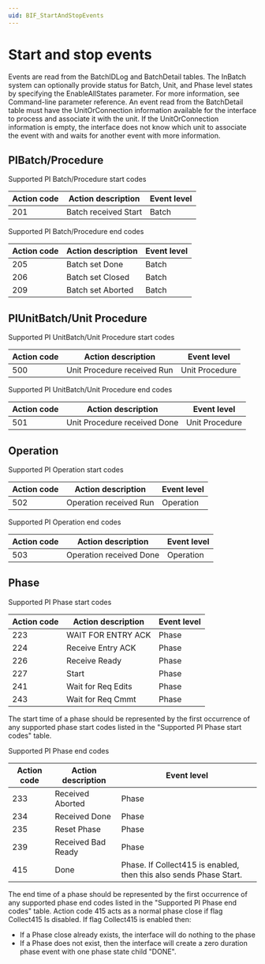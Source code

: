 ```yaml
---
uid: BIF_StartAndStopEvents
---
```


# Start and stop events

<!-- Customized for WonderWare -->

Events are read from the BatchIDLog and BatchDetail tables. The InBatch system can optionally provide status for Batch, Unit, and Phase level states by specifying the EnableAllStates parameter. For more information, see Command-line parameter reference. An event read from the BatchDetail table must have the UnitOrConnection information available for the interface to process and associate it with the unit. If the UnitOrConnection information is empty, the interface does not know which unit to associate the event with and waits for another event with more information.

## PIBatch/Procedure

Supported PI Batch/Procedure start codes

| Action code | Action description | Event level |
| ----------- | ------------------ | ----------- |
| 201 | Batch received Start | Batch |

Supported PI Batch/Procedure end codes

| Action code | Action description | Event level |
| ----------- | ------------------ | ----------- |
| 205 | Batch set Done | Batch |
| 206 | Batch set Closed | Batch |
| 209 | Batch set Aborted | Batch |

## PIUnitBatch/Unit Procedure

Supported PI UnitBatch/Unit Procedure start codes

| Action code | Action description | Event level |
| ----------- | ------------------ | ----------- |
| 500 | Unit Procedure received Run | Unit Procedure |

Supported PI UnitBatch/Unit Procedure end codes

| Action code | Action description | Event level |
| ----------- | ------------------ | ----------- |
| 501 | Unit Procedure received Done | Unit Procedure |

## Operation

Supported PI Operation start codes

| Action code | Action description | Event level |
| ----------- | ------------------ | ----------- |
| 502 | Operation received Run | Operation |

Supported PI Operation end codes

| Action code | Action description | Event level |
| ----------- | ------------------ | ----------- |
| 503 | Operation received Done | Operation |

## Phase

Supported PI Phase start codes

| Action code | Action description | Event level |
| ----------- | ------------------ | ----------- |
| 223 | WAIT FOR ENTRY ACK | Phase |
| 224 | Receive Entry ACK | Phase |
| 226 | Receive Ready | Phase |
| 227 | Start | Phase |
| 241 | Wait for Req Edits | Phase |
| 243 | Wait for Req Cmmt | Phase |

The start time of a phase should be represented by the first occurrence of any supported phase start codes listed in the "Supported PI Phase start codes" table.

Supported PI Phase end codes

| Action code | Action description | Event level |
| ----------- | ------------------ | ----------- |
| 233 | Received Aborted | Phase |
| 234 | Received Done | Phase |
| 235 | Reset Phase | Phase |
| 239 | Received Bad Ready | Phase |
| 415 | Done | Phase. If Collect415 is enabled, then this also sends Phase Start. |

The end time of a phase should be represented by the first occurrence of any supported phase end codes listed in the "Supported PI Phase end codes" table.
Action code 415 acts as a normal phase close if flag Collect415 Is disabled. If flag Collect415 is enabled then:

*    If a Phase close already exists, the interface will do nothing to the phase
*    If a Phase does not exist, then the interface will create a zero duration phase event with one phase state child "DONE".

